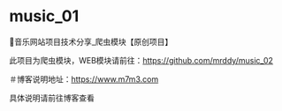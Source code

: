# music_01
🍭音乐网站项目技术分享_爬虫模块【原创项目】

此项目为爬虫模块，WEB模块请前往：https://github.com/mrddy/music_02

＃博客说明地址：https://www.m7m3.com

具体说明请前往博客查看
